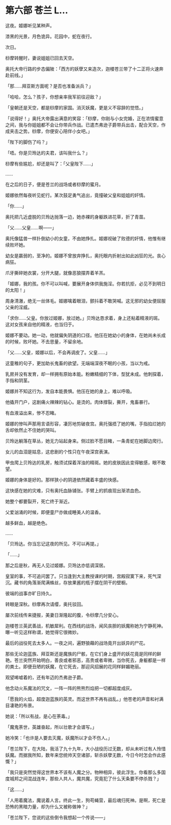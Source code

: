 # 第六部 苍兰 L…

这夜。姬娜听见某种声。

漆黑的光景，月色诡异。花园中，蛇在夜行。

次日。

桫摩转醒时，妻说姐姐已回去天空。

奥托大帝行路的步态偏陂：「西方的妖孽又来造次，迦楼苍兰带了十二正将火速奔赴前线。」

「那……拜亚斯方面呢？是否也准备派兵？」

「哈哈，怎么？孩子，你想亲率我军前往迎敌？」

「皇朝还是天空，都是桫摩的家国。消灭妖魔，更是义不容辞的觉悟。」

「说得好！」奥托大帝露出满意的笑容：「桫摩，你刚与小女完婚，正在浓情蜜意之间，我与你姐姐都不会让你带兵作战。已遣杰弗逊子爵带兵出击，配合天空，作成夹击之势。桫摩，你便安心陪伴小女吧。」

「陛下的脚伤了吗？」

「唔。你是贝玲达的夫君，该叫我什么？」

桫摩有些尴尬，却还是叫了：「父皇陛下……」

……

在之后的日子，便是苍兰的战场或者桫摩的蜜月。

姬娜依然每夜听见蛇行。某次鼓足勇气追出，竟撞破父皇和姐姐的奸情。

「你……」

奥托把几近虚脱的贝玲达抛落一边，她赤裸的身躯跌进花草，折了青苗。

「父……父皇……啊——」

奥托像猛兽一样扑倒幼小的女童，不由她挣扎。姬娜视破了败德的奸情，他惟有继续败坏她。

幼女是嬴弱的，至净的。姬娜不曾放弃挣扎，奥托眼内折射出如此凶狂的光。丧心病狂。

爪牙撕碎她衣裳，分开大腿，就像恶狼摆弄着羊羔。

「姬娜，我的孩。你不可以叫喊，要展开身体供我施淫。你若抗拒，必见不到明日的太阳！」

周身清澈，绝无一丝体毛。姬娜噙着眼泪，颤抖着不敢哭喊。这无邪的幼女便屈服父亲的淫威。

「求你……父皇。你放过姬娜，放过她。」贝玲达恳求着，身上还粘着精液的斑。这对女孩来自他的精液，也当归于。

姬娜不要动。她一动，他就偏失阴道的口径。他压在她幼小的身体，在她尚未长成的时候，败坏她。不去思量，不留余地。

「父……父皇，姬娜以后，不会再调皮了。父皇……」

这童稚的句子，更加助长鬼畜的欲望。无端端深夜不眠的小孩，当以为戒。

乳房并没有发育，却一样拥有原始本能。粉嫩精细的下体，型犹未成。他刺探着，手指和阴茎。

姬娜并不知这行为，发自本能畏惧。他压在她的身上，难以呼吸。

他撬开门户，这剧痛火辣辣的钻心。是烫的。肉体撑裂，撕开，鬼畜暴行。

有血液溢出来，惨不忍睹。

姬娜的惨叫声那用言语形容，凄厉地剪破夜宫。奥托强捂了她的嘴，手指掐烂她的舌却依然止不住她的哭叫。

贝玲达躺落在草丛，她无力站起身来。侧过脸不愿目睹，一条青蛇在她脚边爬行。

女儿的血泪是姑息，这悲剧的个性只在午夜深宫表演。

甲虫爬上贝玲达的乳房，触须试探着浑浊的精斑。她的皮肤因此变得敏感，眼不敢望。

姬娜的身体是好的。那样狭小的阴道依然藏着丰盛的快感。

这快感在她的灾难，只有奥托血脉铺张。手臂上的抓痕现出渐浓血色。

她整个都要裂开，死亡终于渐近。

父爱汹涌的时候，即便童尸亦做成睡美人的温香。

越多鲜血，越是绝色。

……

「贝玲达。你当忘记这夜的所见。不可以再提。」

「……」

那之后是秋，再无人见过姬娜。贝玲达亦低调深居。

皇室的事，不可追问罢了。只当逢到大主教授课的时期，宫殿寂寞下来，死气深沉。藏书的角落渐爬满蛛丝，存放果酱的瓶子摆在阴干的壁橱。

彼端的战事亦旷日持久。

转眼是深秋。桫摩再次请缨，奥托驳回。

屡次前线传来捷报，美妻日渐隆起的腹，令桫摩几分安心。

迦楼苍兰英武善战，机敏犀利。在西线的战场，闻风丧胆的妖魔称她为宁静死神。曝一听见这样称谓，她觉得它很微妙。

最后的战役死去太多人。一夜之间，遍野狼藉的战场竟开出妖异的尸花。

那些无论迦蓝族、拜亚斯还是魔族的尸骸，在它们身上盛开的妖花竟是同样的鲜艳。苍兰突然开始明白，善良或者邪恶，高贵或者卑微，当你死去，身躯都是一样的粪土。即便丑陋的妖魔，在它死去，那迎风招展的花同样鲜媚艳丽。

观望唏嘘着的，还有年迈的杰弗逊子爵。

他念动火系魔法的咒文，一阵一阵的熊熊烈焰把一切都超度成灰。

「愿我的火焰，超度迦蓝族的英灵。而这世界不再有战乱。」他苍老的声音和衬满目凄艳的布景。

她说：「所以有战，是心在荼毒。」

「魔鬼荼世，英雄奋起，所以壮歌才会谱写。」

她冷笑：「也许是人要去灭魔，妖魔所以才会不伤人。」

「苍兰陛下，在大陆，我活了九十九年，大小战役历过无数，却从未听过有人怜惜妖魔。而据我所知，数年来您统帅天空诸部，斩杀妖孽无数，今日今时怎会作此感慨？」

「我只是突然觉得这世界本不该有人魔之分。物种相异，彼此浮生。你看那么多国度城邦之间混战连年，那些人共人，魔共魔，究竟犯了什么天条要不停杀戮？」

「这……」

「人用着魔法，魔说着人言。终此一生，狗苟蝇营，最后魂归死神。是啊，死亡是恐怖的黑暗力量，却为什么又被称做神？」

「苍兰陛下，您说的这些倒令我想起一个传说——」

